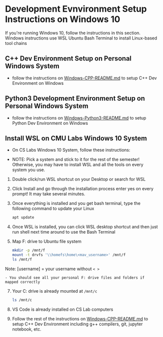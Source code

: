 # Development Evnvironment Setup Instructions on Windows 10

If you're running Windows 10, follow the instructions in this section. Windows instructions use WSL Ubuntu Bash Terminal to install Linux-based tool chains

## C++ Dev Environment Setup on Personal Windows System

- follow the instructions on [Windows-CPP-README.md](Windows-CPP-README.md) to setup C++ Dev Environment on Windows

## Python3 Development Environment Setup on Personal Windows System

- follow the instructions on [Windows-Python3-README.md](Windows-Python3-README.md) to setup Python Dev Environment on Windows

## Install WSL on CMU Labs Windows 10 System

- On CS Labs Windows 10 System, follow these instructions:

- NOTE: Pick a system and stick to it for the rest of the semester! Otherwise, you may have to install WSL and all the tools on every system you use.

1. Double click/run WSL shortcut on your Desktop or search for WSL

2. Click Install and go through the installation process enter yes on every prompt! It may take several minutes.

4. Once everything is installed and you get bash terminal, type the following command to update your Linux

    ```bash
    apt update
    ```

5. Once WSL is installed, you can click WSL desktop shortcut and then just run shell next time around to use the Bash Terminal

6. Map F: drive to Ubuntu file system

    ```bash
    mkdir -p /mnt/f
    mount -t drvfs '\\homefs\home\<mav_username>' /mnt/f
    ls /mnt/f
    ```

Note: [username] = your username without `< >`

    - You should see all your personal F: drive files and folders if mapped correctly

7. Your C: drive is already mounted at `/mnt/c`

    ```bash
    ls /mnt/c
    ```

8. VS Code is already installed on CS Lab computers
9. Follow the rest of the instructions on [Windows-CPP-README.md](Windows-CPP-README.md) to setup C++ Dev Environment including g++ compilers, git, jupyter notebook, etc.

